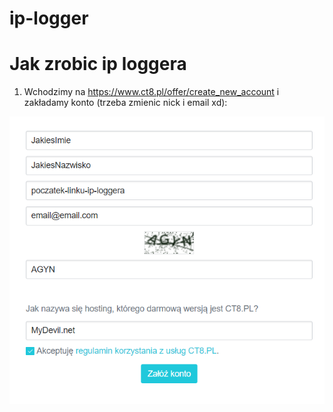 # ip-logger

# Jak zrobic ip loggera
1. Wchodzimy na https://www.ct8.pl/offer/create_new_account i zakładamy konto (trzeba zmienic nick i email xd):
  <img src="/githubio/obraz_2021-01-25_122538.png"/>
  
